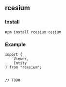 ## rcesium

### Install
```
npm install rcesium cesium
```

### Example

```
import {
    Viewer,
    Entity
} from "rcesium";


// TODO
```